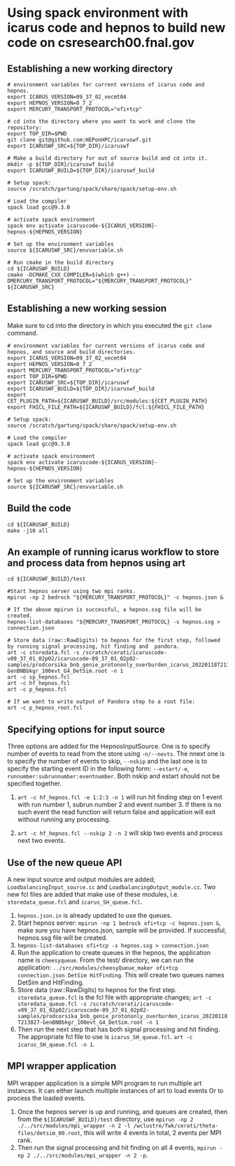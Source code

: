 # Using spack environment with icarus code and hepnos to build new code on csresearch00.fnal.gov

## Establishing a new working directory 
```
# environment variables for current versions of icarus code and hepnos.
export ICARUS_VERSION=09_37_02_vecmt04
export HEPNOS_VERSION=0_7_2
export MERCURY_TRANSPORT_PROTOCOL="ofi+tcp"

# cd into the directory where you want to work and clone the repository:
export TOP_DIR=$PWD
git clone git@github.com:HEPonHPC/icaruswf.git
export ICARUSWF_SRC=${TOP_DIR}/icaruswf

# Make a build directory for out of source build and cd into it.
mkdir -p ${TOP_DIR}/icaruswf_build
export ICARUSWF_BUILD=${TOP_DIR}/icaruswf_build

# Setup spack:
source /scratch/gartung/spack/share/spack/setup-env.sh

# Load the compiler
spack load gcc@9.3.0

# activate spack environment
spack env activate icaruscode-${ICARUS_VERSION}-hepnos-${HEPNOS_VERSION}

# Set up the environment variables
source ${ICARUSWF_SRC}/envvariable.sh

# Run cmake in the build directory
cd ${ICARUSWF_BUILD}
cmake -DCMAKE_CXX_COMPILER=$(which g++) -DMERCURY_TRANSPORT_PROTOCOL="${MERCURY_TRANSPORT_PROTOCOL}" ${ICARUSWF_SRC} 
```

## Establishing a new working session

Make sure to cd into the directory in which you executed the `git clone` command. 
```
# environment variables for current versions of icarus code and hepnos, and source and build directories.
export ICARUS_VERSION=09_37_02_vecmt04
export HEPNOS_VERSION=0_7_2
export MERCURY_TRANSPORT_PROTOCOL="ofi+tcp"
export TOP_DIR=$PWD
export ICARUSWF_SRC=${TOP_DIR}/icaruswf
export ICARUSWF_BUILD=${TOP_DIR}/icaruswf_build
export CET_PLUGIN_PATH=${ICARUSWF_BUILD}/src/modules:${CET_PLUGIN_PATH}
export FHICL_FILE_PATH=${ICARUSWF_BUILD}/fcl:${FHICL_FILE_PATH}

# Setup spack:
source /scratch/gartung/spack/share/spack/setup-env.sh

# Load the compiler
spack load gcc@9.3.0

# activate spack environment
spack env activate icaruscode-${ICARUS_VERSION}-hepnos-${HEPNOS_VERSION}

# Set up the environment variables
source ${ICARUSWF_SRC}/envvariable.sh
```

## Build the code
```
cd ${ICARUSWF_BUILD}
make -j10 all
```

## An example of running icarus workflow to store and process data from hepnos using art
```
cd ${ICARUSWF_BUILD}/test

#Start hepnos server using two mpi ranks.
mpirun -np 2 bedrock "${MERCURY_TRANSPORT_PROTOCOL}" -c hepnos.json &

# If the above mpirun is successful, a hepnos.ssg file will be created. 
hepnos-list-databases "${MERCURY_TRANSPORT_PROTOCOL} -s hepnos.ssg > connection.json 

# Store data (raw::RawDigits) to hepnos for the first step, followed by running signal processing, hit finding and  pandora. 
art -c storedata.fcl -s /scratch/cerati/icaruscode-v09_37_01_02p02/icaruscode-09_37_01_02p02-samples/prodcorsika_bnb_genie_protononly_overburden_icarus_20220118T213827-GenBNBbkgr_100evt_G4_DetSim.root -n 1
art -c sp_hepnos.fcl
art -c hf_hepnos.fcl
art -c p_hepnos.fcl

# If we want to write output of Pandora step to a root file:
art -c p_hepnos_root.fcl
```

## Specifying options for input source

Three options are added for the HepnosInputSource. One is to specify number of events to read from the store using `-n/--nevts`. The nnext one is to specify the number of events to skip, `--nskip` and the last one is to specify the starting event ID in the following form: `--estart/-e`, `runnumber:subrunnumber:eventnumber`. Both nskip and estart should not be specified together. 

1. `art -c hf_hepnos.fcl -e 1:2:3 -n 1` will run hit finding step on 1 event with run number 1, subrun number 2 and event number 3. If there is no such event the read function will return false and application will exit without running any processing. 

2. `art -c hf_hepnos.fcl --nskip 2 -n 2` will skip two events and process next two events. 

## Use of the new queue API

A new input source and output modules are added; `LoadbalancingInput_source.cc` and `LoadbalancingOutput_module.cc`. Two new fcl files are added that make use of these modules, i.e. `storedata_queue.fcl` and `icarus_SH_queue.fcl`.   
1. `hepnos.json.in` is already updated to use the queues. 
2. Start hepnos server: `mpirun -np 1 bedrock ofi+tcp -c hepnos.json &`, make sure you have hepnos.json, sample will be provided. If successful, hepnos.ssg file will be created. 
3. `hepnos-list-databases ofi+tcp -s hepnos.ssg > connection.json` 
4. Run the application to create queues in the hepnos, the application name is `cheesyqueue`. From the test/ directory, we can run the application: `../src/modules/cheesyQueue_maker ofi+tcp connection.json DetSim HitFinding`. This will create two queues names DetSim and HitFinding. 
5. Store data (raw::RawDigits) to hepnos for the first step. `storedata_queue.fcl` is the fcl file with appropriate changes; `art -c storedata_queue.fcl -s /scratch/cerati/icaruscode-v09_37_01_02p02/icaruscode-09_37_01_02p02-samples/prodcorsika_bnb_genie_protononly_overburden_icarus_20220118T213827-GenBNBbkgr_100evt_G4_DetSim.root -n 1`
6. Then run the next step that has both signal processing and hit finding. The appropriate fcl file to use is `icarus_SH_queue.fcl`. `art -c icarus_SH_queue.fcl -n 1`.  

## MPI wrapper application

MPI wrapper application is a simple MPI program to run multiple art instances. 
It can either launch multiple instances of art to load events Or to process the loaded events. 
1. Once the hepnos server is up and running, and queues are created, then from the `${ICARUSWF_BUILD}/test` directory, use 
`mpirun -np 2 ./../src/modules/mpi_wrapper -n 2 -l /wclustre/fwk/cerati/theta-files/detsim_00.root`, this will write 4 events in total, 2 events per MPI rank. 
2. Then run the  signal processing and hit finding on all 4 events, `mpirun -np 2 ./../src/modules/mpi_wrapper -n 2 -p`. 

